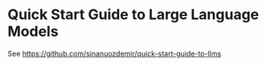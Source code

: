 # Quick Start Guide to Large Language Models

See https://github.com/sinanuozdemir/quick-start-guide-to-llms
